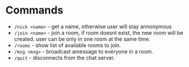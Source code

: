 # Commands 

- `/nick <name>` - get a name, otherwise user will stay annonymous
- `/join <name>` - join a room, if room doesnt exist, the new room will be created. user can be only in one room at the same time.
- `/rooms` - show list of available rooms to join.
- `/msg <msg>` - broadcast amessage to everyone in a room.
- `/quit` - disconnects from the chat server.